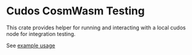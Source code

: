 # Cudos CosmWasm Testing

This crate provides helper for running and interacting with a local cudos node for integration testing.

See [example usage](../../contracts/bindings_tester/tests/integration.rs)
